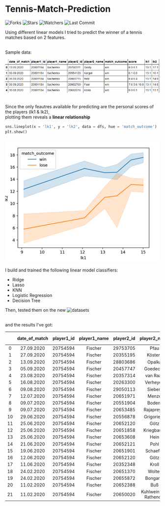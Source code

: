# Tennis-Match-Prediction
![Forks](https://img.shields.io/github/forks/shukkkur/Tennis-Match-Prediction.svg)
![Stars](https://img.shields.io/github/stars/shukkkur/Tennis-Match-Prediction.svg)
![Watchers](https://img.shields.io/github/watchers/shukkkur/Tennis-Match-Prediction.svg)
![Last Commit](https://img.shields.io/github/last-commit/shukkkur/Tennis-Match-Prediction.svg) 

Using different linear models I tried to predict the winner of a tennis matches based on 2 features.
<br><br>

Sample data: 

![sample](https://github.com/shukkkur/Tennis-Match-Prediction/blob/779f3cf1628611e25680701551f287af6ab728ec/.readme/sample.png)
<br><br>

<p>Since the only feautres available for predicting are the personal scores of the players (lk1 & lk2), <br >plotting them reveals a <b>linear relationship</b></p>

```python
sns.lineplot(x = 'lk1', y = 'lk2', data = dfs, hue = 'match_outcome')
plt.show()
```

![sample](https://github.com/shukkkur/Tennis-Match-Prediction/blob/ec366e3064af51c8e73ae0784d61d713a332f4a9/.readme/image.png)
<br><br>
I build and trained the following linear model classifiers:
- Ridge 
- Lasso
- KNN
- Logistic Regression
- Decision Tree

Then, tested them on the new ![datasets](PredictionData)

<br>
and the results I've got:

|    | date_of_match | player1_id | player1_name | player2_id |      player2_name     |  lk1 |  lk2 | final_outcome | Ridge - L2 |  SVC |  KNN | LogReg | DecisionTree |
|:--:|:-------------:|:----------:|:------------:|:----------:|:---------------------:|:----:|:----:|:-------------:|:----------:|:----:|:----:|:------:|:------------:|
|  0 | 27.09.2020    | 20754594   | Fischer      | 29753705   | Pfau                  | 15.1 | 15.1 | lose          | win        | lose | lose | win    | lose         |
|  1 | 27.09.2020    | 20754594   | Fischer      | 20355195   | Kösters               | 15.1 | 20.1 | win           | win        | win  | win  | win    | win          |
|  2 | 13.09.2020    | 20754594   | Fischer      | 28803686   | Opalka                | 15.1 | 22.1 | win           | win        | win  | win  | win    | win          |
|  3 | 05.09.2020    | 20754594   | Fischer      | 20457747   | Goedecke              | 15.1 | 15.1 | lose          | win        | lose | lose | win    | lose         |
|  4 | 23.08.2020    | 20754594   | Fischer      | 20357314   | van Raay              | 15.1 | 23.1 | win           | win        | win  | win  | win    | win          |
|  5 | 16.08.2020    | 20754594   | Fischer      | 20263300   | Verheyen              | 15.1 | 23.1 | win           | win        | win  | win  | win    | win          |
|  6 | 09.08.2020    | 20754594   | Fischer      | 29050113   | Siebert               | 15.1 | 22.1 | win           | win        | win  | win  | win    | win          |
|  7 | 12.07.2020    | 20754594   | Fischer      | 20651971   | Menze                 | 15.1 | 11.7 | lose          | lose       | lose | lose | lose   | win          |
|  8 | 09.07.2020    | 20754594   | Fischer      | 20551904   | Bodem                 | 15.1 | 15.1 | lose          | win        | lose | lose | win    | lose         |
|  9 | 09.07.2020    | 20754594   | Fischer      | 20653485   | Rajapreyar            | 15.1 | 8.0  | lose          | lose       | lose | lose | lose   | lose         |
| 10 | 29.06.2020    | 20754594   | Fischer      | 20556878   | Grigorieva            | 15.1 | 9.7  | lose          | lose       | lose | lose | lose   | lose         |
| 11 | 25.06.2020    | 20754594   | Fischer      | 20652120   | Götz                  | 15.1 | 19.1 | win           | win        | win  | win  | win    | win          |
| 12 | 25.06.2020    | 20754594   | Fischer      | 20651858   | Kriegbaum             | 15.1 | 21.8 | win           | win        | win  | win  | win    | win          |
| 13 | 25.06.2020    | 20754594   | Fischer      | 20653608   | Hein                  | 15.1 | 13.1 | lose          | lose       | lose | lose | win    | lose         |
| 14 | 21.06.2020    | 20754594   | Fischer      | 20652121   | Pohl                  | 15.1 | 16.8 | win           | win        | win  | win  | win    | win          |
| 15 | 19.06.2020    | 20754594   | Fischer      | 20651901   | Schaefer              | 15.1 | 6.1  | lose          | lose       | lose | lose | lose   | lose         |
| 16 | 12.06.2020    | 20754594   | Fischer      | 20652120   | Götz                  | 15.1 | 19.1 | win           | win        | win  | win  | win    | win          |
| 17 | 11.06.2020    | 20754594   | Fischer      | 20352348   | Kroll                 | 15.1 | 8.1  | lose          | lose       | lose | lose | lose   | lose         |
| 18 | 24.02.2020    | 20754594   | Fischer      | 20651370   | Wolter                | 15.1 | 12.1 | lose          | lose       | lose | win  | lose   | win          |
| 19 | 24.02.2020    | 20754594   | Fischer      | 20655872   | Bongardt              | 15.1 | 19.0 | win           | win        | win  | win  | win    | win          |
| 20 | 11.02.2020    | 20754594   | Fischer      | 20652388   | Buß                   | 15.1 | 4.1  | lose          | lose       | lose | lose | lose   | lose         |
| 21 | 11.02.2020    | 20754594   | Fischer      | 20650020   | Kuhlwein von Rathenow | 15.1 | 13.6 | lose          | lose       | lose | lose | win    | lose         |
